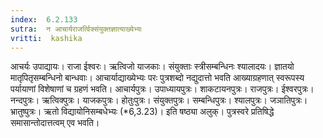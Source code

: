 ```yaml
---
index:  6.2.133
sutra:  न आचार्यराजर्त्विक्संयुक्तज्ञात्याख्येभ्यः
vritti:  kashika 
---
```


आचर्यः उपाद्यायः। राजा ईश्वरः। ऋत्विजो याजकाः। संयुक्ताः स्त्रीसम्बन्धिनः श्यालादयः। ज्ञातयो मातृपितृसम्बन्धिनो बान्धवाः। आचार्याद्याख्येभ्यः परः पुत्रशब्दो नद्युदात्तो भवति आख्याग्रहणात् स्वरूपस्य पर्यायाणां विशेषाणां च ग्रहणं भवति। आचार्यपुत्रः। उपाध्यायपुत्रः। शाकटायनपुत्रः। राजपुत्रः। ईश्वरपुत्रः। नन्दपुत्रः। ऋत्विक्पुत्रः। याजकपुत्रः। होतुःपुत्रः। संयुक्तपुत्रः। सम्बन्धिपुत्रः। श्यालपुत्रः। जञातिपुत्रः। भ्रातुष्पुत्रः। ऋतो विद्यायोनिसम्बधेभ्यः (*6,3.23)। इति षष्ठ्या अलुक्। पुत्रस्वरे प्रतिषिद्धे समासान्तोदात्तत्वम् एव भवति।

